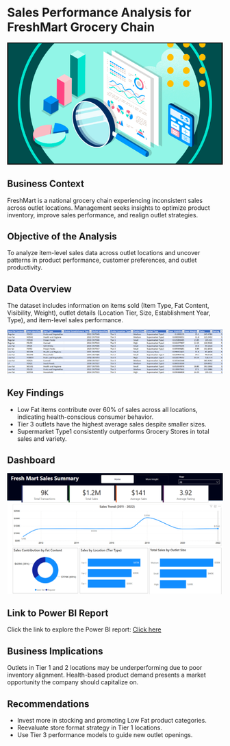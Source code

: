 # Sales Performance Analysis for FreshMart Grocery Chain
![header-image](header-image.PNG) 

## Business Context
FreshMart is a national grocery chain experiencing inconsistent sales across outlet locations. Management seeks insights to optimize product inventory, improve sales performance, and realign outlet strategies.

## Objective of the Analysis
To analyze item-level sales data across outlet locations and uncover patterns in product performance, customer preferences, and outlet productivity.

## Data Overview
The dataset includes information on items sold (Item Type, Fat Content, Visibility, Weight), outlet details (Location Tier, Size, Establishment Year, Type), and item-level sales performance.

![dataset-snapshot](dataset-snapshot.PNG)

## Key Findings
- Low Fat items contribute over 60% of sales across all locations, indicating health-conscious consumer behavior.
- Tier 3 outlets have the highest average sales despite smaller sizes.
- Supermarket Type1 consistently outperforms Grocery Stores in total sales and variety.

## Dashboard
![dashboard](freshmart-dashboard.PNG)

## Link to Power BI Report
Click the link to explore the Power BI report: [Click here](https://app.powerbi.com/view?r=eyJrIjoiMzA4M2Q3NjUtMWYwOC00ZDRiLWE4MzgtZmIzOGY0NWYxMmJiIiwidCI6IjZjNzQ3Mzg1LTUyNTktNDcwMS05MTkzLTc5ZTkxNWNlYjA3ZSJ9)

## Business Implications
Outlets in Tier 1 and 2 locations may be underperforming due to poor inventory alignment. Health-based product demand presents a market opportunity the company should capitalize on.

## Recommendations
- Invest more in stocking and promoting Low Fat product categories.
- Reevaluate store format strategy in Tier 1 locations.
- Use Tier 3 performance models to guide new outlet openings.


